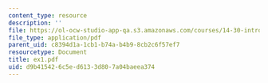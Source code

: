 ```yaml
---
content_type: resource
description: ''
file: https://ol-ocw-studio-app-qa.s3.amazonaws.com/courses/14-30-introduction-to-statistical-method-in-economics-spring-2006/d9b415426c5ed6133d807a04baeea374_ex1.pdf
file_type: application/pdf
parent_uid: c8394d1a-1cb1-b74a-b4b9-8cb2c6f57ef7
resourcetype: Document
title: ex1.pdf
uid: d9b41542-6c5e-d613-3d80-7a04baeea374
---
```

